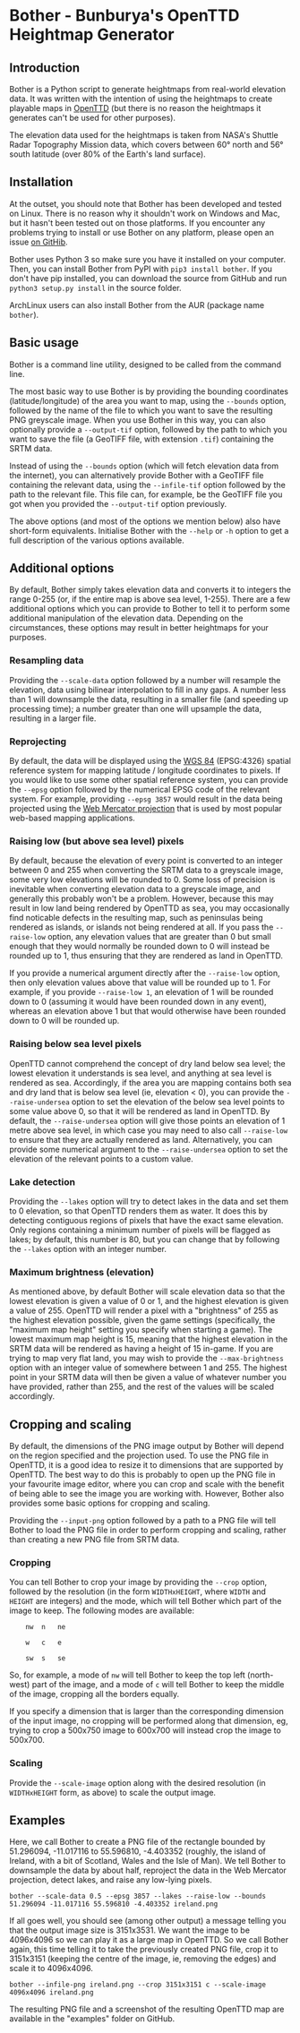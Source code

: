 # Bother - Bunburya's OpenTTD Heightmap Generator

## Introduction

Bother is a Python script to generate heightmaps from real-world elevation data. It was written with the intention of using the heightmaps to create playable maps in [OpenTTD](https://www.openttd.org/) (but there is no reason the heightmaps it generates can't be used for other purposes).

The elevation data used for the heightmaps is taken from NASA's Shuttle Radar Topography Mission data, which covers between 60° north and 56° south latitude (over 80% of the Earth's land surface).

## Installation

At the outset, you should note that Bother has been developed and tested on Linux.  There is no reason why it shouldn't work on Windows and Mac, but it hasn't been tested out on those platforms.  If you encounter any problems trying to install or use Bother on any platform, please open an issue [on GitHib](https://github.com/bunburya/bother).

Bother uses Python 3 so make sure you have it installed on your computer.  Then, you can install Bother from PyPI with `pip3 install bother`.  If you don't have pip installed, you can download the source from GitHub and run `python3 setup.py install` in the source folder.

ArchLinux users can also install Bother from the AUR (package name `bother`).

## Basic usage

Bother is a command line utility, designed to be called from the command line.

The most basic way to use Bother is by providing the bounding coordinates (latitude/longitude) of the area you want to map, using the `--bounds` option, followed by the name of the file to which you want to save the resulting PNG greyscale image.  When you use Bother in this way, you can also optionally provide a `--output-tif` option, followed by the path to which you want to save the file (a GeoTIFF file, with extension `.tif`) containing the SRTM data.

Instead of using the `--bounds` option (which will fetch elevation data from the internet), you can alternatively provide Bother with a GeoTIFF file containing the relevant data, using the `--infile-tif` option followed by the path to the relevant file.  This file can, for example, be the GeoTIFF file you got when you provided the `--output-tif` option previously.

The above options (and most of the options we mention below) also have short-form equivalents.  Initialise Bother with the `--help` or `-h` option to get a full description of the various options available.

## Additional options

By default, Bother simply takes elevation data and converts it to integers the range 0-255 (or, if the entire map is above sea level, 1-255).  There are a few additional options which you can provide to Bother to tell it to perform some additional manipulation of the elevation data.  Depending on the circumstances, these options may result in better heightmaps for your purposes.

### Resampling data

Providing the `--scale-data` option followed by a number will resample the elevation, data using bilinear interpolation to fill in any gaps.  A number less than 1 will downsample the data, resulting in a smaller file (and speeding up processing time); a number greater than one will upsample the data, resulting in a larger file.

### Reprojecting

By default, the data will be displayed using the [WGS 84](https://en.wikipedia.org/wiki/World_Geodetic_System#WGS84) (EPSG:4326) spatial reference system for mapping latitude / longitude coordinates to pixels.  If you would like to use some other spatial reference system, you can provide the `--epsg` option followed by the numerical EPSG code of the relevant system.  For example, providing `--epsg 3857` would result in the data being projected using the [Web Mercator projection](https://en.wikipedia.org/wiki/Web_Mercator_projection) that is used by most popular web-based mapping applications.

### Raising low (but above sea level) pixels

By default, because the elevation of every point is converted to an integer between 0 and 255 when converting the SRTM data to a greyscale image, some very low elevations will be rounded to 0.  Some loss of precision is inevitable when converting elevation data to a greyscale image, and generally this probably won't be a problem.  However, because this may result in low land being rendered by OpenTTD as sea, you may occasionally find noticable defects in the resulting map, such as peninsulas being rendered as islands, or islands not being rendered at all.  If you pass the `--raise-low` option, any elevation values that are greater than 0 but small enough that they would normally be rounded down to 0 will instead be rounded up to 1, thus ensuring that they are rendered as land in OpenTTD.

If you provide a numerical argument directly after the `--raise-low` option, then only elevation values above that value will be rounded up to 1.  For example, if you provide `--raise-low 1`, an elevation of 1 will be rounded down to 0 (assuming it would have been rounded down in any event), whereas an elevation above 1 but that would otherwise have been rounded down to 0 will be rounded up. 

### Raising below sea level pixels

OpenTTD cannot comprehend the concept of dry land below sea level; the lowest elevation it understands is sea level, and anything at sea level is rendered as sea.  Accordingly, if the area you are mapping contains both sea and dry land that is below sea level (ie, elevation < 0), you can provide the `--raise-undersea` option to set the elevation of the below sea level points to some value above 0, so that it will be rendered as land in OpenTTD.  By default, the `--raise-undersea` option will give those points an elevation of 1 metre above sea level, in which case you may need to also call `--raise-low` to ensure that they are actually rendered as land.  Alternatively, you can provide some numerical argument to the `--raise-undersea` option to set the elevation of the relevant points to a custom value. 

### Lake detection

Providing the `--lakes` option will try to detect lakes in the data and set them to 0 elevation, so that OpenTTD renders them as water.  It does this by detecting contiguous regions of pixels that have the exact same elevation.  Only regions containing a minimum number of pixels will be flagged as lakes; by default, this number is 80, but you can change that by following the `--lakes` option with an integer number.

### Maximum brightness (elevation)

As mentioned above, by default Bother will scale elevation data so that the lowest elevation is given a value of 0 or 1, and the highest elevation is given a value of 255.  OpenTTD will render a pixel with a "brightness" of 255 as the highest elevation possible, given the game settings (specifically, the "maximum map height" setting you specify when starting a game).  The lowest maximum map height is 15, meaning that the highest elevation in the SRTM data will be rendered as having a height of 15 in-game.  If you are trying to map very flat land, you may wish to provide the `--max-brightness` option with an integer value of somewhere between 1 and 255.  The highest point in your SRTM data will then be given a value of whatever number you have provided, rather than 255, and the rest of the values will be scaled accordingly.  

## Cropping and scaling

By default, the dimensions of the PNG image output by Bother will depend on the region specified and the projection used.  To use the PNG file in OpenTTD, it is a good idea to resize it to dimensions that are supported by OpenTTD.  The best way to do this is probably to open up the PNG file in your favourite image editor, where you can crop and scale with the benefit of being able to see the image you are working with.  However, Bother also provides some basic options for cropping and scaling.

Providing the `--input-png` option followed by a path to a PNG file will tell Bother to load the PNG file in order to perform cropping and scaling, rather than creating a new PNG file from SRTM data.

### Cropping

You can tell Bother to crop your image by providing the `--crop` option, followed by the resolution (in the form `WIDTHxHEIGHT`, where `WIDTH` and `HEIGHT` are integers) and the mode, which will tell Bother which part of the image to keep.  The following modes are available:


        nw  n   ne
    
        w   c   e

        sw  s   se


So, for example, a mode of `nw` will tell Bother to keep the top left (north-west) part of the image, and a mode of `c` will tell Bother to keep the middle of the image, cropping all the borders equally.

If you specify a dimension that is larger than the corresponding dimension of the input image, no cropping will be performed along that dimension, eg, trying to crop a 500x750 image to 600x700 will instead crop the image to 500x700. 

### Scaling

Provide the `--scale-image` option along with the desired resolution (in `WIDTHxHEIGHT` form, as above) to scale the output image.

## Examples

Here, we call Bother to create a PNG file of the rectangle bounded by 51.296094, -11.017116 to 55.596810, -4.403352 (roughly, the island of Ireland, with a bit of Scotland, Wales and the Isle of Man).  We tell Bother to downsample the data by about half, reproject the data in the Web Mercator projection, detect lakes, and raise any low-lying pixels.

`bother --scale-data 0.5 --epsg 3857 --lakes --raise-low --bounds 51.296094 -11.017116 55.596810 -4.403352 ireland.png`

If all goes well, you should see (among other output) a message telling you that the output image size is 3151x3531.  We want the image to be 4096x4096 so we can play it as a large map in OpenTTD.  So we call Bother again, this time telling it to take the previously created PNG file, crop it to 3151x3151 (keeping the centre of the image, ie, removing the edges) and scale it to 4096x4096.

`bother --infile-png ireland.png --crop 3151x3151 c --scale-image 4096x4096 ireland.png`

The resulting PNG file and a screenshot of the resulting OpenTTD map are available in the "examples" folder on GitHub.
